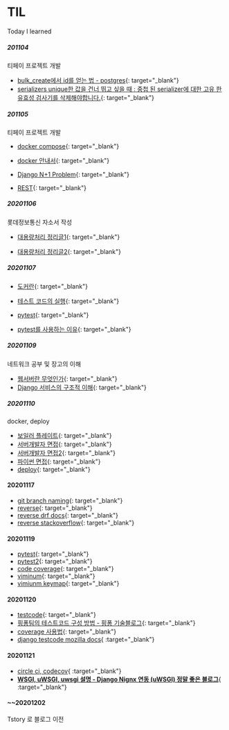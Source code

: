 # TIL
Today I learned

##### 201104
티페이 프로젝트 개발

- [bulk_create에서 id를 얻는 법 - postgres](https://stackoverflow.com/questions/15933689/how-to-get-primary-keys-of-objects-created-using-django-bulk-create){: target="_blank"}
- [serializers unique한 값을 건너 뛰고 싶을 때 : 중첩 된 serializer에 대한 고유 한 유효성 검사기를 삭제해야합니다.](https://stackoverflow.com/questions/38438167/unique-validation-on-nested-serializer-on-django-rest-framework){: target="_blank"}

##### 201105
티페이 프로젝트 개발

- [docker compose](https://junlab.tistory.com/219){: target="_blank"}

- [docker 안내서](https://subicura.com/2017/01/19/docker-guide-for-beginners-2.html){: target="_blank"}

- [Django N+1 Problem](https://medium.com/@hckcksrl/django-n-1-problem-d986b93f5d3e){: target="_blank"}

- [REST](https://velog.io/@kjh107704/REST-%EC%84%9C%EB%B2%84-REST-API%EB%9E%80){: target="_blank"}

##### 20201106
롯데정보통신 자소서 작성

- [대용량처리 정리글1](https://n1tjrgns.tistory.com/156){: target="_blank"}

- [대용량처리 정리글2](https://12bme.tistory.com/100){: target="_blank"}

##### 20201107

- [도커란](https://teamlab.github.io/jekyllDecent/blog/tutorials/docker%EB%A1%9C-django-%EA%B0%9C%EB%B0%9C%ED%95%98%EA%B3%A0-%EB%B0%B0%ED%8F%AC%ED%95%98%EA%B8%B0(+-nginx,-gunicorn)){: target="_blank"}

- [테스트 코드의 실행](https://gist.github.com/perhapsspy/fc5521376df87036be2d034d1beaf69b){: target="_blank"}

- [pytest](https://cjh5414.github.io/pytest-django-tutorial/){: target="_blank"}

- [pytest를 사용하는 이유](https://cjh5414.github.io/why-pytest/){: target="_blank"}

##### 20201109
네트워크 공부 및 장고의 이해

- [웹서버란 무엇인가](https://velog.io/@muchogusto/%EC%9B%B9%EC%84%9C%EB%B2%84%EB%9E%80-%EB%AC%B4%EC%97%87%EC%9D%B8%EA%B0%80){: target="_blank"}
- [Django 서비스의 구조적 이해](https://itmining.tistory.com/135){: target="_blank"}

##### 20201110
docker, deploy

- [보일러 플레이트](https://user-images.githubusercontent.com/35748895/98565837-6b719280-22f1-11eb-9f06-a9f392fcf47a.png){: target="_blank"}
- [서버개발자 면접](https://csy7792.tistory.com/171?category=827602){: target="_blank"}
- [서버개발자 면접2](https://smjeon.dev/etc/interview-question/){: target="_blank"}
- [파이썬 면접](https://shelling203.tistory.com/31){: target="_blank"}
- [deploy](https://rainsound-k.github.io/deploy/2018/05/02/instance-setting-and-django-deploy-part2.html){: target="_blank"}

#### 20201117
- [git branch naming](https://gmlwjd9405.github.io/2018/05/11/types-of-git-branch.html){: target="_blank"}
- [reverse](https://wayhome25.github.io/django/2017/05/05/django-url-reverse/){: target="_blank"}
- [reverse drf docs](https://www.django-rest-framework.org/api-guide/routers/#routing-for-extra-actions){: target="_blank"}
- [reverse stackoverflow](https://stackoverflow.com/questions/51317534/how-to-reverse-the-url-of-a-viewsets-custom-action-in-django-restframework){: target="_blank"}


#### 20201119
- [pytest](https://jiyeonseo.github.io/2020/03/10/pytest/){: target="_blank"}
- [pytest2](https://jonnung.dev/django/2018/12/30/pytest-django/){: target="_blank"}
- [code coverage](https://velog.io/@kpl5672/coverage%EC%82%AC%EC%9A%A9%ED%95%98%EA%B8%B0){: target="_blank"}
- [viminum](https://blog.ull.im/review/2018/11/22/vimium.html){: target="_blank"}
- [vimiunm keymap](https://johngrib.github.io/wiki/vimium/){: target="_blank"}


#### 20201120
- [testcode](https://python-guide-kr.readthedocs.io/ko/latest/writing/tests.html){: target="_blank"}
- [핑퐁팀의 테스트코드 구성 방법 - 핑퐁 기술블로그](https://blog.pingpong.us/python-in-pingpong/){: target="_blank"}
- [coverage 사용법](https://www.bedjango.com/blog/package-week-coverage-django/){: target="_blank"}
- [django testcode mozilla docs](https://developer.mozilla.org/ko/docs/Learn/Server-side/Django/Testing){ :target="_blank"}

#### 20201121
- [circle ci, codecov](https://showerbugs.github.io/2017-12-26/circleci-codecov-django-%EC%97%B0%EB%8F%99%ED%95%98%EA%B8%B0){ :target="_blank"}
- [**WSGI, uWSGI, uwsgi 설명 - Django Nignx 연동 (uWSGI) 정말 좋은 블로그**](https://victorydntmd.tistory.com/257){ :target="_blank"}

#### ~~20201202
Tstory 로 블로그 이전
